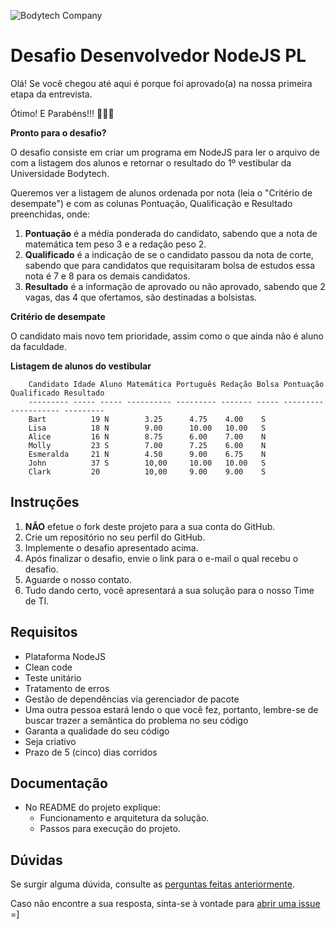 ![Bodytech Company](https://lh3.googleusercontent.com/XGAFWh7M4Gvsn8UBAD41pm_S1WiCOpCCBxtgdeM1w1LD68F5SZZ5r4YoQynq97l-LcBDFdj3Uwk=s900 "www.bodytech.com.br") 

# Desafio Desenvolvedor NodeJS PL
Olá! Se você chegou até aqui é porque foi aprovado(a) na nossa primeira etapa da entrevista.

Ótimo! E Parabéns!!! :clap::clap::clap:
  
  
**Pronto para o desafio?**

O desafio consiste em criar um programa em NodeJS para ler o arquivo de com a listagem dos alunos e retornar o resultado do 1º vestibular da Universidade Bodytech.


Queremos ver a listagem de alunos ordenada por nota (leia o "Critério de desempate") e com as colunas Pontuação, Qualificação e Resultado preenchidas, onde:

1) **Pontuação** é a média ponderada do candidato, sabendo que a nota de matemática tem peso 3 e a redação peso 2.
2) **Qualificado** é a indicação de se o candidato passou da nota de corte, sabendo que para candidatos que requisitaram bolsa de estudos essa nota é 7 e 8 para os demais candidatos.
3) **Resultado** é a informação de aprovado ou não aprovado, sabendo que 2 vagas, das 4 que ofertamos, são destinadas a bolsistas.
  
  
**Critério de desempate**

O candidato mais novo tem prioridade, assim como o que ainda não é aluno da faculdade.
  
  
**Listagem de alunos do vestibular**

```
    Candidato Idade Aluno Matemática Português Redação Bolsa Pontuação Qualificado Resultado
    --------- ----- ----- ---------- --------- ------- ----- --------- ----------- ---------
    Bart          19 N        3.25    	4.75    4.00  	S
    Lisa          18 N        9.00      10.00	10.00  	S
    Alice         16 N        8.75      6.00    7.00   	N
    Molly         23 S        7.00  	7.25    6.00   	N
    Esmeralda     21 N        4.50  	9.00    6.75   	N
    John          37 S        10,00   	10.00   10.00 	S
    Clark         20          10,00 	9.00    9.00	S
```



## Instruções
 1. **NÃO** efetue o fork deste projeto para a sua conta do GitHub.
 2. Crie um repositório no seu perfil do GitHub. 
 3. Implemente o desafio apresentado acima.
 3. Após finalizar o desafio, envie o link para o e-mail o qual recebu o desafio.
 4. Aguarde o nosso contato.
 5. Tudo dando certo, você apresentará a sua solução para o nosso Time de TI.




## Requisitos
 - Plataforma NodeJS
 - Clean code
 - Teste unitário
 - Tratamento de erros
 - Gestão de dependências via gerenciador de pacote
 - Uma outra pessoa estará lendo o que você fez, portanto, lembre-se de buscar trazer a semântica do problema no seu código
 - Garanta a qualidade do seu código
 - Seja criativo
 - Prazo de 5 (cinco) dias corridos




## Documentação
 - No README do projeto explique:
	 - Funcionamento e arquitetura da solução.
	 - Passos para execução do projeto.




## Dúvidas
Se surgir alguma dúvida, consulte as  [perguntas feitas anteriormente](https://github.com/BodytechCompany/backend-node-challenge-pl/labels/question).

Caso não encontre a sua resposta, sinta-se à vontade para  [abrir uma issue](https://github.com/BodytechCompany/backend-node-challenge-pl/issues/new)  =]
